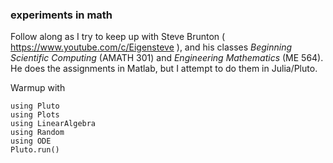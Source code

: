 ###  experiments in math

Follow along as I try to keep up with Steve Brunton ( https://www.youtube.com/c/Eigensteve ), and
his classes *Beginning Scientific Computing* (AMATH 301) and *Engineering Mathematics* (ME 564).  He does
the assignments in Matlab, but I attempt to do them in Julia/Pluto.

Warmup with

    using Pluto
	using Plots
	using LinearAlgebra
	using Random
	using ODE
	Pluto.run()
